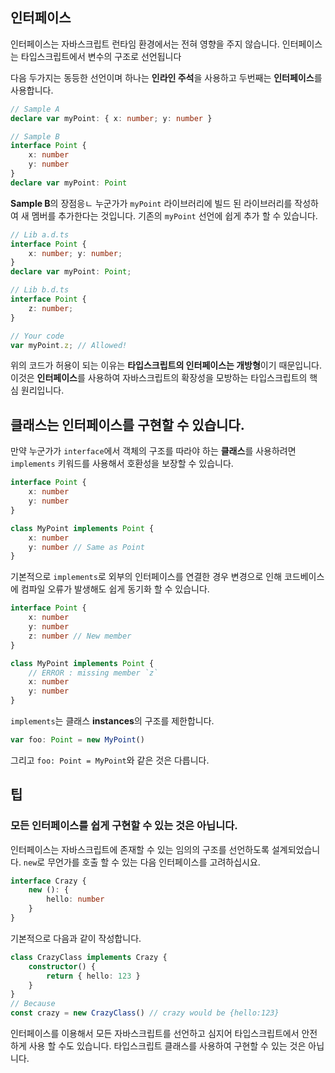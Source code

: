 ## 인터페이스

인터페이스는 자바스크립트 런타임 환경에서는 전혀 영향을 주지 않습니다. 인터페이스는 타입스크립트에서 변수의 구조로 선언됩니다

다음 두가지는 동등한 선언이며 하나는 **인라인 주석**을 사용하고 두번째는 **인터페이스**를 사용합니다.

```ts
// Sample A
declare var myPoint: { x: number; y: number }

// Sample B
interface Point {
    x: number
    y: number
}
declare var myPoint: Point
```

**Sample B**의 장점응ㄴ 누군가가 `myPoint` 라이브러리에 빌드 된 라이브러리를 작성하여 새 멤버를 추가한다는 것입니다. 기존의 `myPoint` 선언에 쉽게 추가 할 수 있습니다.

```ts
// Lib a.d.ts
interface Point {
    x: number; y: number;
}
declare var myPoint: Point;

// Lib b.d.ts
interface Point {
    z: number;
}

// Your code
var myPoint.z; // Allowed!
```

위의 코드가 허용이 되는 이유는 **타입스크립트의 인터페이스는 개방형**이기 때문입니다. 이것은 **인터페이스**를 사용하여 자바스크립트의 확장성을 모방하는 타입스크립트의 핵심 원리입니다.

## 클래스는 인터페이스를 구현할 수 있습니다.

만약 누군가가 `interface`에서 객체의 구조를 따라야 하는 **클래스**를 사용하려면 `implements` 키워드를 사용해서 호환성을 보장할 수 있습니다.

```ts
interface Point {
    x: number
    y: number
}

class MyPoint implements Point {
    x: number
    y: number // Same as Point
}
```

기본적으로 `implements`로 외부의 인터페이스를 연결한 경우 변경으로 인해 코드베이스에 컴파일 오류가 발생해도 쉽게 동기화 할 수 있습니다.

```ts
interface Point {
    x: number
    y: number
    z: number // New member
}

class MyPoint implements Point {
    // ERROR : missing member `z`
    x: number
    y: number
}
```

`implements`는 클래스 **instances**의 구조를 제한합니다.

```ts
var foo: Point = new MyPoint()
```

그리고 `foo: Point = MyPoint`와 같은 것은 다릅니다.

## 팁

### 모든 인터페이스를 쉽게 구현할 수 있는 것은 아닙니다.

인터페이스는 자바스크립트에 존재할 수 있는 임의의 구조를 선언하도록 설계되었습니다.
`new`로 무언가를 호출 할 수 있는 다음 인터페이스를 고려하십시요.

```ts
interface Crazy {
    new (): {
        hello: number
    }
}
```

기본적으로 다음과 같이 작성합니다.

```ts
class CrazyClass implements Crazy {
    constructor() {
        return { hello: 123 }
    }
}
// Because
const crazy = new CrazyClass() // crazy would be {hello:123}
```

인터페이스를 이용해서 모든 자바스크립트를 선언하고 심지어 타입스크립트에서 안전하게 사용 할 수도 있습니다. 타입스크립트 클래스를 사용하여 구현할 수 있는 것은 아닙니다.

